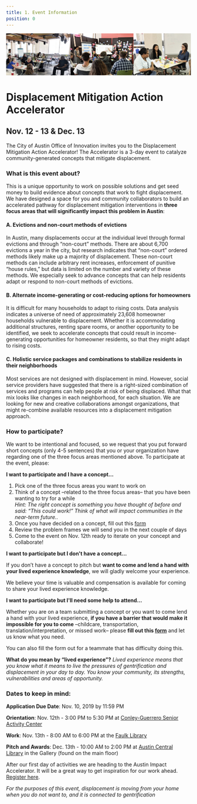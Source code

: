 ```yaml
---
title: 1. Event Information
position: 0
---
```


![Action accelerator logo](/assets/img/projects/Displacement-Mitigation-Action-Accelerator/BANNERGITHUB.png)

# Displacement Mitigation Action Accelerator 

## Nov. 12 - 13 & Dec. 13 


The City of Austin Office of Innovation invites you to the Displacement Mitigation Action Accelerator! The Accelerator is a 3-day event to catalyze community-generated concepts that mitigate displacement.

### What is this event about? 

This is a unique opportunity to work on possible solutions and get seed money to build evidence about concepts that work to fight displacement. We have designed a space for you and community collaborators to build an accelerated pathway for displacement mitigation interventions in **three focus areas that will significantly impact this problem in Austin**:

#### A. Evictions and non-court methods of evictions
In Austin, many displacements occur at the individual level through formal evictions and through “non-court” methods. There are about 6,700 evictions a year in the city, but research indicates that “non-court” ordered methods likely make up a majority of displacement. These non-court methods can include arbitrary rent increases, enforcement of punitive “house rules,” but data is limited on the number and variety of these methods.  We especially seek to advance concepts that can help residents adapt or respond to non-court methods of evictions. 

#### B. Alternate income-generating or cost-reducing options for homeowners
It is difficult for many households to adapt to rising costs. Data analysis indicates a universe of need of approximately 23,608 homeowner households vulnerable to displacement. Whether it is accommodating additional structures, renting spare rooms, or another opportunity to be identified, we seek to accelerate  concepts that could result in income-generating opportunities for homeowner residents, so that they might adapt to rising costs. 

#### C. Holistic service packages and combinations to stabilize residents in their neighborhoods
Most services are not designed with displacement in mind. However, social service providers have suggested that there is a  right-sized combination of services and programs can help people at risk of being displaced. What that mix looks like changes in each neighborhood, for each situation. We are looking for new and creative collaborations amongst organizations, that might re-combine  available resources into a displacement mitigation approach.


### How to participate? 

We want to be intentional and focused, so we request that you put forward short concepts (only 4-5 sentences) that you or your organization have regarding one of the three focus areas mentioned above. To participate at the event, please:

**I want to participate and I have a concept...**

1. Pick one of the three focus areas you want to work on 
2. Think of a concept –related to the three focus areas– that you have been wanting to try for a while   
   *Hint: The right concept is something you have thought of before and said: “This could work!” Think of what will impact        communities in the near-term future..*
3. Once you have decided on a concept, fill out this [form](https://airtable.com/shrEN0R3acNq3SEpd)
4. Review the problem frames we will send you in the next couple of days
5. Come to the event on Nov. 12th ready to iterate on your concept and collaborate! 

**I want to participate but I don't have a concept...**

If you don’t have a concept to pitch but **want to come and lend a hand with your lived experience knowledge**, we will gladly welcome your experience. 

We believe your time is valuable and compensation is available for coming to share your lived experience knowledge.

**I want to participate but I'll need some help to attend...** 

Whether you are on a team submitting a concept or you want to come lend a hand with your lived experience, **if you have a barrier that would make it impossible for you to come** –childcare, transportation, translation/interpretation, or missed work– please **fill out this [form](https://airtable.com/shrLGra9F6SHxkSe4)** and let us know what you need.

You can also fill the form out for a teammate that has difficulty doing this. 

**What do you mean by “lived experience”?** *Lived experience means that you know what it means to live the pressures of gentrification and displacement in your day to day. You know your community, its strengths, vulnerabilities and areas of opportunity.*

### Dates to keep in mind: 

**Application Due Date**: Nov. 10, 2019 by 11:59 PM

**Orientation**: Nov. 12th - 3:00 PM to 5:30 PM at [Conley-Guerrero Senior Activity Center](https://goo.gl/maps/mcPU2PkwGbyiYf9Q9)

**Work**: Nov. 13th - 8:00 AM to 6:00 PM at the [Faulk Library](https://goo.gl/maps/MKcWtFfiREk1GdRK9)

**Pitch and Awards**: Dec. 13th - 10:00 AM to 2:00 PM at [Austin Central Library](https://goo.gl/maps/ERvKG8ofDHbj2VzR9) in the Gallery (found on the main floor) 



After our first day of activities we are heading to the Austin Impact Accelerator. It will be a great way to get inspiration for our work ahead. [Register here](https://go.impacthubaustin.com/accelerator-community-showcase-day).


*For the purposes of this event, displacement is moving from your home when you do not want to, and it is connected to gentrification*

